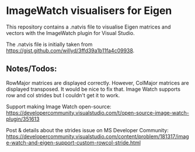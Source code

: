 # ImageWatch visualisers for Eigen

This repository contains a .natvis file to visualise Eigen matrices and vectors with the ImageWatch plugin for Visual Studio.

The .natvis file is initially taken from https://gist.github.com/willyd/3ffd39a1b11fa4c09938.

## Notes/Todos:

RowMajor matrices are displayed correctly. However, ColMajor matrices are displayed transposed. It would be nice to fix that. Image Watch supports row and col strides but I couldn't get it to work.

Support making Image Watch open-source: https://developercommunity.visualstudio.com/t/open-source-image-watch-plugin/351613

Post & details about the strides issue on MS Developer Community: https://developercommunity.visualstudio.com/content/problem/181317/image-watch-and-eigen-support-custom-rowcol-stride.html
